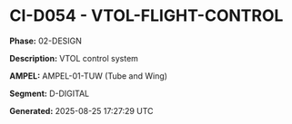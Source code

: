 # CI-D054 - VTOL-FLIGHT-CONTROL

**Phase:** 02-DESIGN

**Description:** VTOL control system

**AMPEL:** AMPEL-01-TUW (Tube and Wing)

**Segment:** D-DIGITAL

**Generated:** 2025-08-25 17:27:29 UTC
